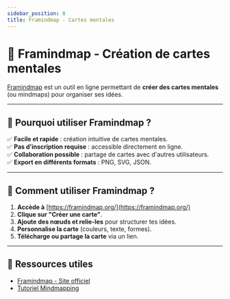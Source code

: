 ```yaml
---
sidebar_position: 8
title: Framindmap - Cartes mentales
---
```


# 🧠 Framindmap - Création de cartes mentales

[Framindmap](https://framindmap.org/) est un outil en ligne permettant de **créer des cartes mentales** (ou mindmaps) pour organiser ses idées.

---

## 🎯 Pourquoi utiliser Framindmap ?
✅ **Facile et rapide** : création intuitive de cartes mentales.  
✅ **Pas d’inscription requise** : accessible directement en ligne.  
✅ **Collaboration possible** : partage de cartes avec d'autres utilisateurs.  
✅ **Export en différents formats** : PNG, SVG, JSON.  

---

## 📌 Comment utiliser Framindmap ?
1. **Accède à** [https://framindmap.org/](https://framindmap.org/)
2. **Clique sur "Créer une carte"**.
3. **Ajoute des nœuds et relie-les** pour structurer tes idées.  
4. **Personnalise la carte** (couleurs, texte, formes).  
5. **Télécharge ou partage la carte** via un lien.  

---

## 🔗 Ressources utiles
- [Framindmap - Site officiel](https://framindmap.org/)
- [Tutoriel Mindmapping](https://framasoft.org/fr/article/mindmapping/)
